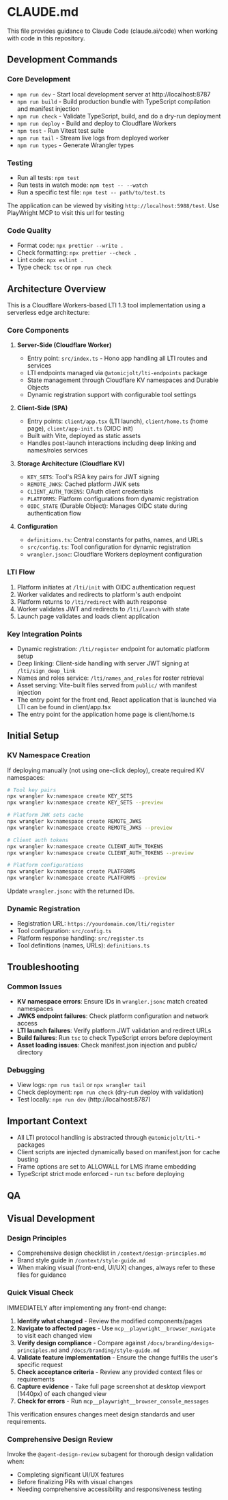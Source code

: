 # CLAUDE.md

This file provides guidance to Claude Code (claude.ai/code) when working with code in this repository.

## Development Commands

### Core Development

- `npm run dev` - Start local development server at http://localhost:8787
- `npm run build` - Build production bundle with TypeScript compilation and manifest injection
- `npm run check` - Validate TypeScript, build, and do a dry-run deployment
- `npm run deploy` - Build and deploy to Cloudflare Workers
- `npm test` - Run Vitest test suite
- `npm run tail` - Stream live logs from deployed worker
- `npm run types` - Generate Wrangler types

### Testing

- Run all tests: `npm test`
- Run tests in watch mode: `npm test -- --watch`
- Run a specific test file: `npm test -- path/to/test.ts`

The application can be viewed by visiting `http://localhost:5988/test`.
Use PlayWright MCP to visit this url for testing

### Code Quality

- Format code: `npx prettier --write .`
- Check formatting: `npx prettier --check .`
- Lint code: `npx eslint .`
- Type check: `tsc` or `npm run check`

## Architecture Overview

This is a Cloudflare Workers-based LTI 1.3 tool implementation using a serverless edge architecture:

### Core Components

1. **Server-Side (Cloudflare Worker)**
   - Entry point: `src/index.ts` - Hono app handling all LTI routes and services
   - LTI endpoints managed via `@atomicjolt/lti-endpoints` package
   - State management through Cloudflare KV namespaces and Durable Objects
   - Dynamic registration support with configurable tool settings

2. **Client-Side (SPA)**
   - Entry points: `client/app.tsx` (LTI launch), `client/home.ts` (home page), `client/app-init.ts` (OIDC init)
   - Built with Vite, deployed as static assets
   - Handles post-launch interactions including deep linking and names/roles services

3. **Storage Architecture (Cloudflare KV)**
   - `KEY_SETS`: Tool's RSA key pairs for JWT signing
   - `REMOTE_JWKS`: Cached platform JWK sets
   - `CLIENT_AUTH_TOKENS`: OAuth client credentials
   - `PLATFORMS`: Platform configurations from dynamic registration
   - `OIDC_STATE` (Durable Object): Manages OIDC state during authentication flow

4. **Configuration**
   - `definitions.ts`: Central constants for paths, names, and URLs
   - `src/config.ts`: Tool configuration for dynamic registration
   - `wrangler.jsonc`: Cloudflare Workers deployment configuration

### LTI Flow

1. Platform initiates at `/lti/init` with OIDC authentication request
2. Worker validates and redirects to platform's auth endpoint
3. Platform returns to `/lti/redirect` with auth response
4. Worker validates JWT and redirects to `/lti/launch` with state
5. Launch page validates and loads client application

### Key Integration Points

- Dynamic registration: `/lti/register` endpoint for automatic platform setup
- Deep linking: Client-side handling with server JWT signing at `/lti/sign_deep_link`
- Names and roles service: `/lti/names_and_roles` for roster retrieval
- Asset serving: Vite-built files served from `public/` with manifest injection
- The entry point for the front end, React application that is launched via LTI can be found in client/app.tsx
- The entry point for the application home page is client/home.ts

## Initial Setup

### KV Namespace Creation

If deploying manually (not using one-click deploy), create required KV namespaces:

```bash
# Tool key pairs
npx wrangler kv:namespace create KEY_SETS
npx wrangler kv:namespace create KEY_SETS --preview

# Platform JWK sets cache
npx wrangler kv:namespace create REMOTE_JWKS
npx wrangler kv:namespace create REMOTE_JWKS --preview

# Client auth tokens
npx wrangler kv:namespace create CLIENT_AUTH_TOKENS
npx wrangler kv:namespace create CLIENT_AUTH_TOKENS --preview

# Platform configurations
npx wrangler kv:namespace create PLATFORMS
npx wrangler kv:namespace create PLATFORMS --preview
```

Update `wrangler.jsonc` with the returned IDs.

### Dynamic Registration

- Registration URL: `https://yourdomain.com/lti/register`
- Tool configuration: `src/config.ts`
- Platform response handling: `src/register.ts`
- Tool definitions (names, URLs): `definitions.ts`

## Troubleshooting

### Common Issues

- **KV namespace errors**: Ensure IDs in `wrangler.jsonc` match created namespaces
- **JWKS endpoint failures**: Check platform configuration and network access
- **LTI launch failures**: Verify platform JWT validation and redirect URLs
- **Build failures**: Run `tsc` to check TypeScript errors before deployment
- **Asset loading issues**: Check manifest.json injection and public/ directory

### Debugging

- View logs: `npm run tail` or `npx wrangler tail`
- Check deployment: `npm run check` (dry-run deploy with validation)
- Test locally: `npm run dev` (http://localhost:8787)

## Important Context

- All LTI protocol handling is abstracted through `@atomicjolt/lti-*` packages
- Client scripts are injected dynamically based on manifest.json for cache busting
- Frame options are set to ALLOWALL for LMS iframe embedding
- TypeScript strict mode enforced - run `tsc` before deploying

## QA

## Visual Development

### Design Principles

- Comprehensive design checklist in `/context/design-principles.md`
- Brand style guide in `/context/style-guide.md`
- When making visual (front-end, UI/UX) changes, always refer to these files for guidance

### Quick Visual Check

IMMEDIATELY after implementing any front-end change:

1. **Identify what changed** - Review the modified components/pages
2. **Navigate to affected pages** - Use `mcp__playwright__browser_navigate` to visit each changed view
3. **Verify design compliance** - Compare against `/docs/branding/design-principles.md` and `/docs/branding/style-guide.md`
4. **Validate feature implementation** - Ensure the change fulfills the user's specific request
5. **Check acceptance criteria** - Review any provided context files or requirements
6. **Capture evidence** - Take full page screenshot at desktop viewport (1440px) of each changed view
7. **Check for errors** - Run `mcp__playwright__browser_console_messages`

This verification ensures changes meet design standards and user requirements.

### Comprehensive Design Review

Invoke the `@agent-design-review` subagent for thorough design validation when:

- Completing significant UI/UX features
- Before finalizing PRs with visual changes
- Needing comprehensive accessibility and responsiveness testing
